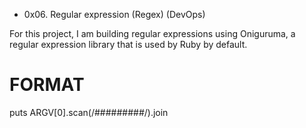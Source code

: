 * 0x06. Regular expression
(Regex)
(DevOps)

For this project, I am building regular expressions using Oniguruma, a regular expression library that is used by Ruby by default.

# FORMAT
puts ARGV[0].scan(/#########/).join

